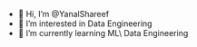 - 👋 Hi, I’m @YanalShareef
- 👀 I’m interested in Data Engineering
- 🌱 I’m currently learning ML\ Data Engineering

<!---
YanalShareef/YanalShareef is a ✨ special ✨ repository because its `README.md` (this file) appears on your GitHub profile.
You can click the Preview link to take a look at your changes.
--->
